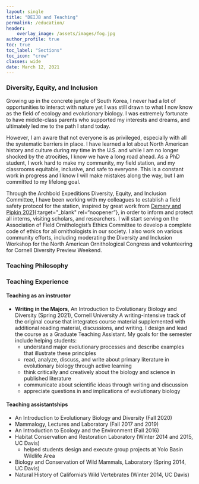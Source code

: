 ```yaml
---
layout: single
title: "DEIJB and Teaching"
permalink: /education/
header:
    overlay_image: /assets/images/fog.jpg
author_profile: true
toc: true
toc_label: "Sections"
toc_icon: "crow"
classes: wide
date: March 12, 2021
---
```



### Diversity, Equity, and Inclusion

Growing up in the concrete jungle of South Korea, I never had a lot of opportunities to interact with nature yet I was still drawn to what I now know as the field of ecology and evolutionary biology. I was extremely fortunate to have middle-class parents who supported my interests and dreams, and ultimately led me to the path I stand today.

However, I am aware that not everyone is as privileged, especially with all the systematic barriers in place. I have learned a lot about North American history and culture during my time in the U.S. and while I am no longer shocked by the atrocities, I know we have a long road ahead. As a PhD student, I work hard to make my community, my field station, and my classrooms equitable, inclusive, and safe to everyone. This is a constant work in progress and I know I will make mistakes along the way, but I am committed to my lifelong goal.

Through the Archbold Expeditions Diversity, Equity, and Inclusion Committee, I have been working with my colleagues to establish a field safety protocol for the station, inspired by great work from [Demery and Pipkin 2021](https://www.nature.com/articles/s41559-020-01328-5?proof=t){:target="\_blank" rel=“noopener”}, in order to inform and protect all interns, visiting scholars, and researchers. I will start serving on the Association of Field Ornithologist’s Ethics Committee to develop a complete code of ethics
for all ornithologists in our society. I also work on various community efforts, including moderating the Diversity and Inclusion Workshop for the North American Ornithological Congress and volunteering for Cornell Diversity Preview Weekend.

### Teaching Philosophy


### Teaching Experience
#### Teaching as an instructor
  - **Writing in the Majors**, An Introduction to Evolutionary Biology and Diversity (Spring 2021), Cornell University A writing-intensive track of the original course that integrates course material supplemented with additional reading material, discussions, and writing. I design and lead the course as a Graduate Teaching Assistant. My goals for the semester include helping students:
      - understand major evolutionary processes and describe examples that illustrate these principles
      - read, analyze, discuss, and write about primary literature in evolutionary biology through active learning
      - think critically and creatively about the biology and science in published literature
      - communicate about scientific ideas through writing and discussion
      - appreciate questions in and implications of evolutionary biology

#### Teaching assistantships
  - An Introduction to Evolutionary Biology and Diversity (Fall 2020)
  - Mammalogy, Lectures and Laboratory (Fall 2017 and 2019)
  - An Introduction to Ecology and the Environment (Fall 2016)
  - Habitat Conservation and Restoration Laboratory (Winter 2014 and
    2015, UC Davis)
      - helped students design and execute group projects at Yolo Basin
        Wildlife Area
  - Biology and Conservation of Wild Mammals, Laboratory (Spring 2014,
    UC Davis)
  - Natural History of California’s Wild Vertebrates (Winter 2014, UC
    Davis)
